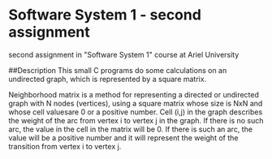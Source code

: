 # Software System 1 - second assignment
second assignment in "Software System 1" course at Ariel University

##Description
This small C programs do some calculations on an undirected graph, which is represented by a square matrix.

Neighborhood matrix is a method for representing a directed or undirected graph with N nodes (vertices), using a square matrix whose size is NxN and whose cell values​​are 0 or a positive number. Cell (i,j) in the graph describes the weight of the arc from vertex i to vertex j in the graph. If there is no such arc, the value in the cell in the matrix will be 0. If there is such an arc, the value will be a positive number and it will represent the weight of the transition from vertex i to vertex j.
